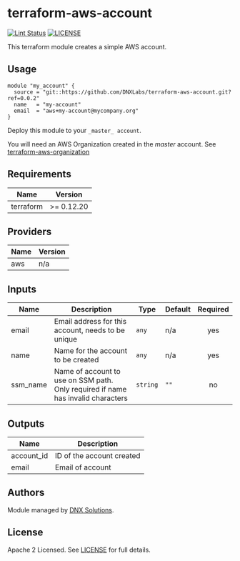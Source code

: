 # terraform-aws-account

[![Lint Status](https://github.com/DNXLabs/terraform-aws-account/workflows/Lint/badge.svg)](https://github.com/DNXLabs/terraform-aws-account/actions)
[![LICENSE](https://img.shields.io/github/license/DNXLabs/terraform-aws-account)](https://github.com/DNXLabs/terraform-aws-account/blob/master/LICENSE)

This terraform module creates a simple AWS account.

## Usage

```hcl
module "my_account" {
  source = "git::https://github.com/DNXLabs/terraform-aws-account.git?ref=0.0.2"
  name   = "my-account"
  email  = "aws+my-account@mycompany.org"
}
```

Deploy this module to your `_master_ account`.

You will need an AWS Organization created in the _master_ account. See [terraform-aws-organization](https://github.com/DNXLabs/terraform-aws-organization)

<!--- BEGIN_TF_DOCS --->

## Requirements

| Name | Version |
|------|---------|
| terraform | >= 0.12.20 |

## Providers

| Name | Version |
|------|---------|
| aws | n/a |

## Inputs

| Name | Description | Type | Default | Required |
|------|-------------|------|---------|:--------:|
| email | Email address for this account, needs to be unique | `any` | n/a | yes |
| name | Name for the account to be created | `any` | n/a | yes |
| ssm\_name | Name of account to use on SSM path. Only required if name has invalid characters | `string` | `""` | no |

## Outputs

| Name | Description |
|------|-------------|
| account\_id | ID of the account created |
| email | Email of account |

<!--- END_TF_DOCS --->

## Authors

Module managed by [DNX Solutions](https://github.com/DNXLabs).

## License

Apache 2 Licensed. See [LICENSE](https://github.com/DNXLabs/terraform-aws-account/blob/master/LICENSE) for full details.